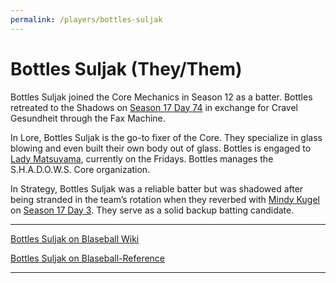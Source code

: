 ```yaml
---
permalink: /players/bottles-suljak
---
```


# Bottles Suljak (They/Them)

Bottles Suljak joined the Core Mechanics in Season 12 as a batter. Bottles retreated to the Shadows on [Season 17 Day
74](/team-history/season17/#the-fax-machine) in exchange for Cravel Gesundheit through the Fax Machine.

In Lore, Bottles Suljak is the go-to fixer of the Core. They specialize in glass blowing and even built their own body
out of glass. Bottles is engaged to [Lady Matsuyama](/players/lady-matsuyama), currently on the Fridays. Bottles manages 
the S.H.A.D.O.W.S. Core organization.

In Strategy, Bottles Suljak was a reliable batter but was shadowed after being stranded in the team’s rotation when they
reverbed with [Mindy Kugel](/players/mindy-kugel) on [Season 17 Day 3](/team-history/season17/#day-3-reverb). They serve 
as a solid backup batting candidate.

---

[Bottles Suljak on Blaseball Wiki](https://www.blaseball.wiki/w/Bottles_Suljak)

[Bottles Suljak on Blaseball-Reference](https://blaseball-reference.com/players/bottles-suljak)

---